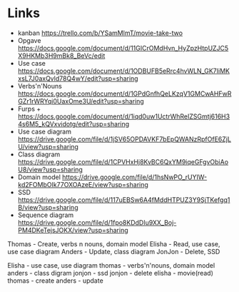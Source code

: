 # Links
- kanban https://trello.com/b/YSamMlmT/movie-take-two
- Opgave https://docs.google.com/document/d/11GICrOMdHvn_HyZpzHtpUZJC5X9HKMb3H9mBk8_BeVc/edit
- Use case https://docs.google.com/document/d/1ODBUFB5eRrc4hvWLN_GK7IiMKxsL7J0axQvld78Q4wY/edit?usp=sharing
- Verbs'n'Nouns https://docs.google.com/document/d/1GPdGnfhQeLKzqV1GMCwAHFwRGZr1rWRYqi0UaxOme3U/edit?usp=sharing
- Furps + https://docs.google.com/document/d/1iqd0uw1UctrWhReIZSGmtj616H34s6M5_kQVxvidotg/edit?usp=sharing
- Use case diagram https://drive.google.com/file/d/1jSV65OPDAVKF7bEpQWANzRpfOfE6ZjLU/view?usp=sharing
- Class diagram https://drive.google.com/file/d/1CPVHxHj8KvBC6QxYM9iqeGFgvObiAoU8/view?usp=sharing
- Domain model https://drive.google.com/file/d/1hsNwPO_rUYIW-kd2FOMbOIk77OXOAzeE/view?usp=sharing
- SSD https://drive.google.com/file/d/117uEBSw6A4fMddHTPUZ3Y9SjTKefgq1B/view?usp=sharing
- Sequence diagram https://drive.google.com/file/d/1fpo8KDdDIu9XX_Boj-PM4DKeTejsJOKX/view?usp=sharing

Thomas - Create, verbs n nouns, domain model
Elisha - Read, use case, use case diagram
Anders - Update, class diagram
JonJon - Delete, SSD


Elisha - use case, use diagram
thomas - verbs'n'nouns, domain model
anders - class digram
jonjon - ssd
jonjon - delete
elisha - movie(read)
thomas - create
anders - update




